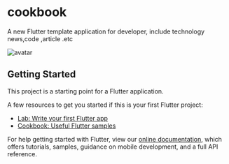 # cookbook

A new Flutter template  application for developer, include technology news,code ,article .etc

![avatar](https://panjingping.s3-ap-southeast-1.amazonaws.com/assets/images/mobile_tempalte.png)

## Getting Started

This project is a starting point for a Flutter application.

A few resources to get you started if this is your first Flutter project:

- [Lab: Write your first Flutter app](https://flutter.dev/docs/get-started/codelab)
- [Cookbook: Useful Flutter samples](https://flutter.dev/docs/cookbook)

For help getting started with Flutter, view our
[online documentation](https://flutter.dev/docs), which offers tutorials,
samples, guidance on mobile development, and a full API reference.
